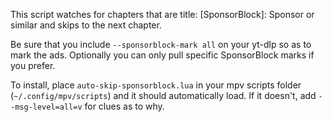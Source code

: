 This script watches for chapters that are title: [SponsorBlock]: Sponsor or similar and skips to the next chapter.

Be sure that you include `--sponsorblock-mark all` on your yt-dlp so as to mark the ads.  Optionally you can only pull specific SponsorBlock marks if you prefer.

To install, place `auto-skip-sponsorblock.lua` in your mpv scripts folder (`~/.config/mpv/scripts`) and it should automatically load.  If it doesn't, add `--msg-level=all=v` for clues as to why.
